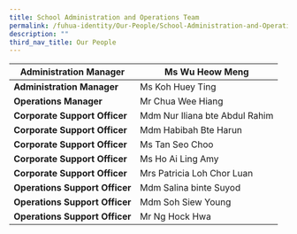 ```yaml
---
title: School Administration and Operations Team
permalink: /fuhua-identity/Our-People/School-Administration-and-Operations-Team/
description: ""
third_nav_title: Our People
---
```

| **Administration Manager**      | Ms Wu Heow Meng            |
|---------------------------------|----------------------------|
| **Administration Manager**      | Ms Koh Huey Ting   |
| **Operations Manager**          |  Mr Chua Wee Hiang         |
| **Corporate Support Officer**  | Mdm Nur Iliana bte Abdul Rahim |
| **Corporate Support Officer**  | Mdm Habibah Bte Harun      |
| **Corporate Support Officer**  | Ms Tan Seo Choo            |
| **Corporate Support Officer**   | Ms Ho Ai Ling Amy          |
| **Corporate Support Officer**   | Mrs Patricia Loh Chor Luan |
| **Operations Support Officer**  | Mdm Salina binte Suyod     |
| **Operations Support Officer** | Mdm Soh Siew Young         |
| **Operations Support Officer**  | Mr Ng Hock Hwa             |